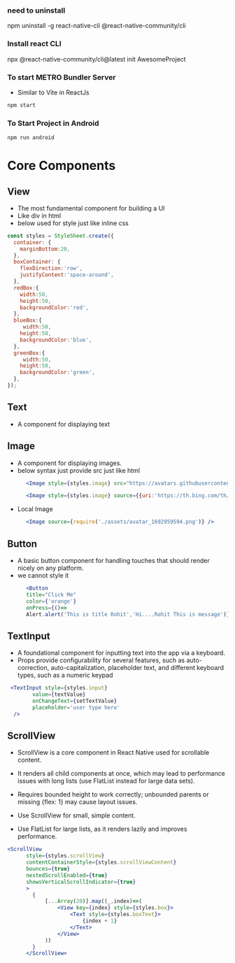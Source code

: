 
### need to uninstall
npm uninstall -g react-native-cli @react-native-community/cli

### Install react CLI
npx @react-native-community/cli@latest init AwesomeProject

### To start METRO Bundler Server
- Similar to Vite in ReactJs
```bash
npm start

```

### To Start Project in Android
```bash
npm run android

```



# Core Components
## View
- The most fundamental component for building a UI
- Like div in html
- below used for style just like inline css
```jsx
const styles = StyleSheet.create({
  container: {
    marginBottom:20,
  },
  boxContainer: {
    flexDirection:'row',
    justifyContent:'space-around',
  },
  redBox:{
    width:50,
    height:50,
    backgroundColor:'red',
  },
  blueBox:{
     width:50,
    height:50,
    backgroundColor:'blue',
  },
  greenBox:{
     width:50,
    height:50,
    backgroundColor:'green',
  },
});
```
## Text
- A component for displaying text



## Image
- A component for displaying images.
- below syntax just provide src just like html
```jsx
      <Image style={styles.image} src="https://avatars.githubusercontent.com/u/100376340?v=4" />
```
```jsx
      <Image style={styles.image} source={{uri:'https://th.bing.com/th/id/OIP.EEk3SQRrEku6QN3IU5gbXAHaDB?rs=1&pid=ImgDetMain'}} />


```
- Local Image
```jsx
      <Image source={require('./assets/avatar_1692959594.png')} />

```


## Button
- A basic button component for handling touches that should render nicely on any platform.
- we cannot style it
```jsx
      <Button 
      title="Click Me" 
      color={'orange'} 
      onPress={()=> 
      Alert.alert('This is title Rohit','Hi....Rohit This is message')}/>

```


## TextInput
- A foundational component for inputting text into the app via a keyboard. 
- Props provide configurability for several features, such as auto-correction, auto-capitalization, placeholder text, and different keyboard types, such as a numeric keypad
```jsx
 <TextInput style={styles.input}
        value={textValue}
        onChangeText={setTextValue}
        placeholder='user type here'
  />

```

## ScrollView

- ScrollView is a core component in React Native used for scrollable content.

- It renders all child components at once, which may lead to performance issues with long lists (use FlatList instead for large data sets).

- Requires bounded height to work correctly; unbounded parents or missing {flex: 1} may cause layout issues.

- Use ScrollView for small, simple content.

- Use FlatList for large lists, as it renders lazily and improves performance.
```jsx
<ScrollView
      style={styles.scrollView}
      contentContainerStyle={styles.scrollViewContent}
      bounces={true}
      nestedScrollEnabled={true}
      showsVerticalScrollIndicator={true}
      >
        {
            [...Array(20)].map((_,index)=>(
                <View key={index} style={styles.box}>
                    <Text style={styles.boxText}>
                        {index + 1}
                    </Text>
                </View>
            ))
        }
      </ScrollView>
```

